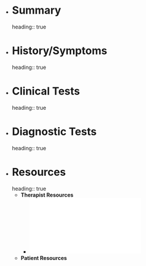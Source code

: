 - # Summary
  heading:: true
- # History/Symptoms
  heading:: true
- # Clinical Tests
  heading:: true
- # Diagnostic Tests
  heading:: true
- # Resources
  heading:: true
	- **Therapist Resources**
		- ![CPG Menieres Disease.pdf](../assets/CPG_Menieres_Disease_1639699289846_0.pdf)
	- **Patient Resources**